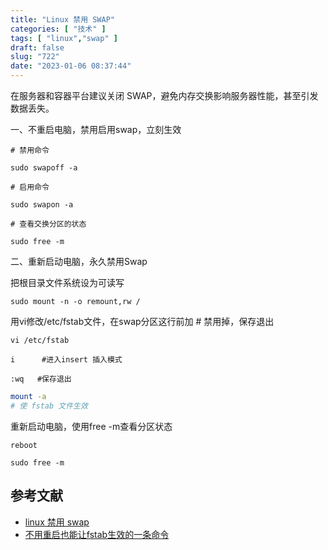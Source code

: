 ```yaml
---
title: "Linux 禁用 SWAP"
categories: [ "技术" ]
tags: [ "linux","swap" ]
draft: false
slug: "722"
date: "2023-01-06 08:37:44"
---
```


在服务器和容器平台建议关闭 SWAP，避免内存交换影响服务器性能，甚至引发数据丢失。

一、不重启电脑，禁用启用swap，立刻生效

```
# 禁用命令

sudo swapoff -a

# 启用命令

sudo swapon -a

# 查看交换分区的状态
```

```
sudo free -m
```

二、重新启动电脑，永久禁用Swap

把根目录文件系统设为可读写

```
sudo mount -n -o remount,rw /
```

用vi修改/etc/fstab文件，在swap分区这行前加 # 禁用掉，保存退出

```
vi /etc/fstab

i      #进入insert 插入模式

:wq   #保存退出
```

```bash
mount -a
# 使 fstab 文件生效
```

重新启动电脑，使用free -m查看分区状态

```
reboot

sudo free -m
```

## 参考文献

- [linux 禁用 swap](https://www.cnblogs.com/whm-blog/p/10920881.html)
- [不用重启也能让fstab生效的一条命令](https://untitled.pw/software/linux/716.html)

